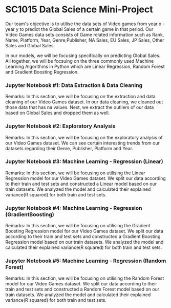 # SC1015 Data Science Mini-Project

Our team's objective is to utilise the data sets of Video games from year x - year y to predict the Global Sales of a certain game in that period. Our Video Games data sets consists of Game related information such as Rank, Name, Platform, Year, Genre,Publisher, NA Sales, EU Sales, JP Sales, Other Sales and Global Sales.  

In our models, we will be focusing specifically on predicting Global Sales. All together, we will be focsuing on the three commonly used Machine Learning Algorithms in Python which are Linear Regression, Random Forest and Gradient Boosting Regression.

### Jupyter Notebook #1: Data Extraction & Data Cleaning

  Remarks: In this section, we will be focusing on the extraction and data cleaning of our Video Games dataset. In our data cleaning, we cleaned out those data that has            na values. Next, we extract the outliers of our data based on Global Sales and dropped them as well.
  
### Jupyter Notebook #2: Exploratory Analysis

  Remarks: In this section, we will be focusing on the exploratory analysis of our Video Games dataset. We can see certain interesting trends from our datasets regarding            their Genre, Publisher, Platform and Year. 
  
### Jupyter Notebook #3: Machine Learning - Regression (Linear)

  Remarks: In this section, we will be focusing on utilising the Linear Regression model for our Video Games dataset. We split our data according to their train and              test sets and constructed a Linear model based on our train datasets. We analyzed the model and calculated their explained variance(R squared) for both train            and test sets.   

### Jupyter Notebook #4: Machine Learning - Regression (GradientBoosting)

  Remarks: In this section, we will be focusing on utilising the Gradient Boosting Regression model for our Video Games dataset. We split our data according to           their train and test sets and constructed a Gradient Boosting Regression model based on our train datasets. We analyzed the model and calculated their explained                variance(R squared) for both train and test sets.

### Jupyter Notebook #5: Machine Learning - Regression (Random Forest)

  Remarks: In this section, we will be focusing on utilising the Random Forest model for our Video Games dataset. We split our data according to their                            train and test sets and constructed a Random Forest model based on our train datasets. We analyzed the model and calculated their explained                               variance(R squared) for both train and test sets.


